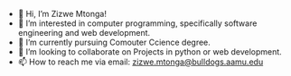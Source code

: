 - 👋 Hi, I’m Zizwe Mtonga!
- 👀 I’m interested in computer programming, specifically software engineering and web development.
- 🌱 I’m currently pursuing Comouter Ccience degree.
- 💞️ I’m looking to collaborate on Projects in python or web development. 
- 📫 How to reach me via email: zizwe.mtonga@bulldogs.aamu.edu

<!---
Zizwe27/Zizwe27 is a ✨ special ✨ repository because its `README.md` (this file) appears on your GitHub profile.
You can click the Preview link to take a look at your changes.
--->
